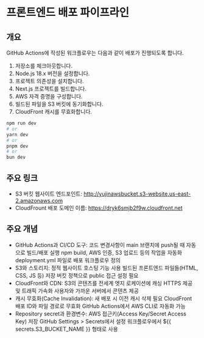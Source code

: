 # 프론트엔드 배포 파이프라인

## 개요

GitHub Actions에 작성된 워크플로우는 다음과 같이 배포가 진행되도록 합니다.

1. 저장소를 체크아웃합니다.
2. Node.js 18.x 버전을 설정합니다.
3. 프로젝트 의존성을 설치합니다.
4. Next.js 프로젝트를 빌드합니다.
5. AWS 자격 증명을 구성합니다.
6. 빌드된 파일을 S3 버킷에 동기화합니다.
7. CloudFront 캐시를 무효화합니다.

```bash
npm run dev
# or
yarn dev
# or
pnpm dev
# or
bun dev
```


## 주요 링크

- S3 버킷 웹사이트 엔드포인트: http://yujinawsbucket.s3-website.us-east-2.amazonaws.com
- CloudFrount 배포 도메인 이름: https://dryk6smjb2f9w.cloudfront.net


## 주요 개념

- GitHub Actions과 CI/CD 도구: 
    코드 변경사항이 main 브랜치에 push될 때 자동으로 빌드/배포 실행
    npm build, AWS 인증, S3 업로드 등의 작업을 자동화
    deployment.yml 파일로 배포 워크플로우 정의
- S3와 스토리지: 
    정적 웹사이트 호스팅 기능 사용
    빌드된 프론트엔드 파일들(HTML, CSS, JS 등) 저장
    버킷 정책으로 public 접근 설정 필요
- CloudFront와 CDN: 
    S3의 콘텐츠를 전세계 엣지 로케이션에 캐싱
    HTTPS 제공 및 트래픽 가속화
    사용자와 가까운 서버에서 콘텐츠 제공
- 캐시 무효화(Cache Invalidation): 
    새 배포 시 이전 캐시 삭제 필요
    CloudFront 배포 ID와 파일 경로로 무효화
    GitHub Actions에서 AWS CLI로 자동화 가능
- Repository secret과 환경변수: 
    AWS 접근키(Access Key/Secret Access Key) 저장
    GitHub Settings > Secrets에서 설정
    워크플로우에서 ${{ secrets.S3_BUCKET_NAME }} 형태로 사용